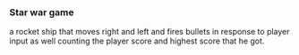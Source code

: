 
### Star war game
a rocket ship that moves right and left and fires bullets in response to player input as well counting the player score and highest score that he got.
